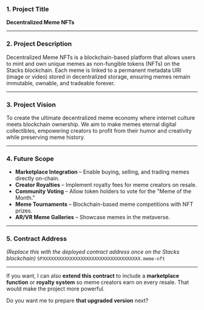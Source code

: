 
### **1. Project Title**

**Decentralized Meme NFTs**

---

### **2. Project Description**

Decentralized Meme NFTs is a blockchain-based platform that allows users to mint and own unique memes as non-fungible tokens (NFTs) on the Stacks blockchain.
Each meme is linked to a permanent metadata URI (image or video) stored in decentralized storage, ensuring memes remain immutable, ownable, and tradeable forever.

---

### **3. Project Vision**

To create the ultimate decentralized meme economy where internet culture meets blockchain ownership.
We aim to make memes eternal digital collectibles, empowering creators to profit from their humor and creativity while preserving meme history.

---

### **4. Future Scope**

* **Marketplace Integration** – Enable buying, selling, and trading memes directly on-chain.
* **Creator Royalties** – Implement royalty fees for meme creators on resale.
* **Community Voting** – Allow token holders to vote for the "Meme of the Month."
* **Meme Tournaments** – Blockchain-based meme competitions with NFT prizes.
* **AR/VR Meme Galleries** – Showcase memes in the metaverse.

---

### **5. Contract Address**

*(Replace this with the deployed contract address once on the Stacks blockchain)*
`SPXXXXXXXXXXXXXXXXXXXXXXXXXXXXXXXXXXXX.meme-nft`

---

If you want, I can also **extend this contract** to include a **marketplace function** or **royalty system** so meme creators earn on every resale. That would make the project more powerful.

Do you want me to prepare **that upgraded version** next?
